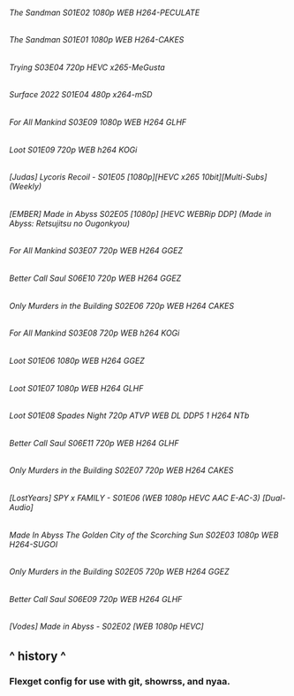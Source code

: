 ###### The Sandman S01E02 1080p WEB H264-PECULATE <br>
###### The Sandman S01E01 1080p WEB H264-CAKES <br>
###### Trying S03E04 720p HEVC x265-MeGusta <br>
###### Surface 2022 S01E04 480p x264-mSD <br>
###### For All Mankind S03E09 1080p WEB H264 GLHF <br>
###### Loot S01E09 720p WEB h264 KOGi <br>
###### [Judas] Lycoris Recoil - S01E05 [1080p][HEVC x265 10bit][Multi-Subs] (Weekly) <br>
###### [EMBER] Made in Abyss S02E05 [1080p] [HEVC WEBRip DDP] (Made in Abyss: Retsujitsu no Ougonkyou) <br>
###### For All Mankind S03E07 720p WEB H264 GGEZ <br>
###### Better Call Saul S06E10 720p WEB H264 GGEZ <br>
###### Only Murders in the Building S02E06 720p WEB H264 CAKES <br>
###### For All Mankind S03E08 720p WEB h264 KOGi <br>
###### Loot S01E06 1080p WEB H264 GGEZ <br>
###### Loot S01E07 1080p WEB H264 GLHF <br>
###### Loot S01E08 Spades Night 720p ATVP WEB DL DDP5 1 H264 NTb <br>
###### Better Call Saul S06E11 720p WEB H264 GLHF <br>
###### Only Murders in the Building S02E07 720p WEB H264 CAKES <br>
###### [LostYears] SPY x FAMILY - S01E06 (WEB 1080p HEVC AAC E-AC-3) [Dual-Audio] <br>
###### Made In Abyss The Golden City of the Scorching Sun S02E03 1080p WEB H264-SUGOI <br>
###### Only Murders in the Building S02E05 720p WEB H264 GGEZ <br>
###### Better Call Saul S06E09 720p WEB H264 GLHF <br>
###### [Vodes] Made in Abyss - S02E02 [WEB 1080p HEVC] <br>

## ^ history ^

### Flexget config for use with git, showrss, and nyaa.


